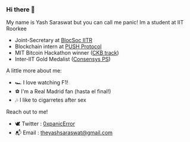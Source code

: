 ### Hi there 👋

My name is Yash Saraswat but you can call me panic! Im a student at IIT Roorkee
- Joint-Secretary at [BlocSoc IITR](https://blocsoc.iitr.ac.in/)
- Blockchain intern at [PUSH Protocol](https://push.org/)
- MIT Bitcoin Hackathon winner ([CKB track](https://devpost.com/software/ckbsafe))
- Inter-IIT Gold Medalist ([Consensys PS](https://github.com/Bisht13/Inter-IIT-2k23))

A little more about me:
- 🏎 I love watching F1!
- ⚽️ I'm a Real Madrid fan (hasta el final!)
- 🎶 I like to cigarretes after sex

Reach out to me!
- 🕊️ Twitter : [0xpanicError](https://twitter.com/0xpanicError)
- 📬 Email : theyashsaraswat@gmail.com



